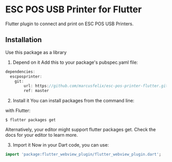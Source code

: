 # ESC POS USB Printer for Flutter

Flutter plugin to connect and print on ESC POS USB Printers.


## Installation

Use this package as a library
1. Depend on it
Add this to your package's pubspec.yaml file:

```` dart
dependencies:
  escposprinter:
    git:
        url: https://github.com/marcusfelix/esc-pos-printer-flutter.git
        ref: master
````

2. Install it
You can install packages from the command line:

with Flutter:
````
$ flutter packages get
````

Alternatively, your editor might support flutter packages get. Check the docs for your editor to learn more.

3. Import it
Now in your Dart code, you can use:

```` dart
import 'package:flutter_webview_plugin/flutter_webview_plugin.dart';
````
